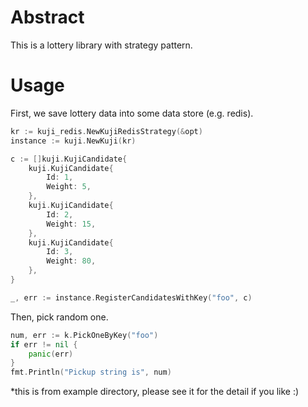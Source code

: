 # Abstract

This is a lottery library with strategy pattern.

# Usage

First, we save lottery data into some data store (e.g. redis). 

```go
kr := kuji_redis.NewKujiRedisStrategy(&opt)
instance := kuji.NewKuji(kr)

c := []kuji.KujiCandidate{
    kuji.KujiCandidate{
        Id: 1,
        Weight: 5,
    },
    kuji.KujiCandidate{
        Id: 2,
        Weight: 15,
    },
    kuji.KujiCandidate{
        Id: 3,
        Weight: 80,
    },
}

_, err := instance.RegisterCandidatesWithKey("foo", c)

```

Then, pick random one.

```go
num, err := k.PickOneByKey("foo")
if err != nil {
    panic(err)
}
fmt.Println("Pickup string is", num)
```

*this is from example directory, please see it for the detail if you like :)
